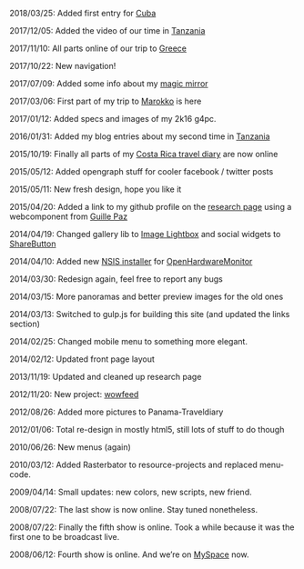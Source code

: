 2018/03/25: Added first entry for  <a class="article__link" href="travel_18_cuba.html">Cuba</a>

2017/12/05: Added the video of our time in <a class="article__link" href="travel_07_tansania.html">Tanzania</a>

2017/11/10: All parts online of our trip to <a class="article__link" href="travel_17_greece.html">Greece</a>

2017/10/22: New navigation!

2017/07/09: Added some info about my <a class="article__link" href="personal_magicmirror.html">magic mirror</a>

2017/03/06: First part of my trip to <a class="article__link" href="travel_15_marokko.html">Marokko</a> is here

2017/01/12: Added specs and images of my 2k16 g4pc.

2016/01/31: Added my blog entries about my second time in <a class="article__link" href="travel_07_tansania2.html">Tanzania</a>

2015/10/19: Finally all parts of my <a class="article__link" href="travel_15_costarica.html">Costa Rica travel diary</a> are now online

2015/05/12: Added opengraph stuff for cooler facebook / twitter posts

2015/05/11: New fresh design, hope you like it

2015/04/20: Added a link to my github profile on the <a class="article__link" href="personal_research.html#github">research page</a> using a webcomponent from <a class="article__link" href="http://pazguille.github.io/github-card/">Guille Paz</a>

2014/04/19: Changed gallery lib to <a class="article__link" href="http://osvaldas.info/image-lightbox-responsive-touch-friendly">Image Lightbox</a> and social widgets to <a class="article__link" href="https://github.com/carrot/share-button">ShareButton</a>

2014/04/10: Added new <a class="article__link" href="personal_research.html#ohmNSIS">NSIS installer</a> for <a class="article__link" href="http://openhardwaremonitor.org/">OpenHardwareMonitor</a>

2014/03/30: Redesign again, feel free to report any bugs

2014/03/15: More panoramas and better preview images for the old ones

2014/03/13: Switched to gulp.js for building this site (and updated the links section)

2014/02/25: Changed mobile menu to something more elegant.

2014/02/12: Updated front page layout

2013/11/19: Updated and cleaned up research page

2012/11/20: New project: <a href="personal_research.html#wowFeed">wowfeed</a>

2012/08/26: Added more pictures to Panama-Traveldiary

2012/01/06: Total re-design in mostly html5, still lots of stuff to do though

2010/06/26: New menus (again)

2010/03/12: Added Rasterbator to resource-projects and replaced menu-code.

2009/04/14: Small updates: new colors, new scripts, new friend.

2008/07/22: The last show is now online. Stay tuned nonetheless.

2008/07/22: Finally the fifth show is online. Took a while because it was the first one to be broadcast live.

2008/06/12: Fourth show is online. And we’re on <a href="http://www.myspace.com/diedaveundveeckshow" class="article__link">MySpace</a> now.
